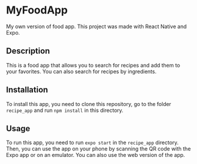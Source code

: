 # MyFoodApp
My own version of food app. This project was made with React Native and Expo.

## Description
This is a food app that allows you to search for recipes and add them to your favorites. You can also search for recipes by ingredients.

## Installation
To install this app, you need to clone this repository, go to the folder `recipe_app` and run `npm install` in this directory.

## Usage
To run this app, you need to run `expo start` in the `recipe_app` directory. Then, you can use the app on your phone by scanning the QR code with the Expo app or on an emulator. You can also use the web version of the app. 
